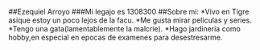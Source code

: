 ##Ezequiel Arroyo
###Mi legajo es 1308300
##Sobre mi:
*Vivo en Tigre asique estoy un poco lejos de la facu.
*Me gusta mirar peliculas y series.
*Tengo una gata(lamentablemente la malcrie).
*Hago jardineria como hobby,en especial en epocas de examenes para desestresarme.
